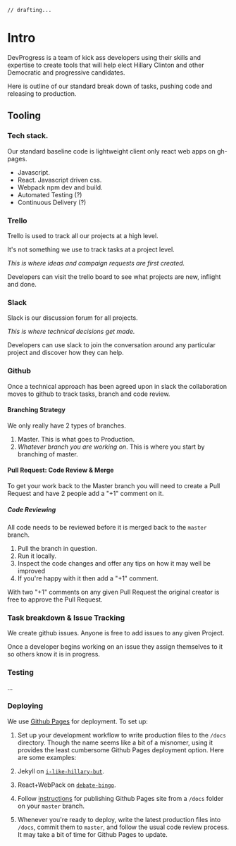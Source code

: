     // drafting...

# Intro

DevProgress is a team of kick ass developers using their skills and expertise to create tools that will help elect Hillary Clinton and other Democratic and progressive candidates.

Here is outline of our standard break down of tasks, pushing code and releasing to production.

## Tooling

### Tech stack.

Our standard baseline code is lightweight client only react web apps on gh-pages.

- Javascript.
- React. Javascript driven css.
- Webpack npm dev and build.
- Automated Testing (?)
- Continuous Delivery (?)

### Trello

Trello is used to track all our projects at a high level.

It's not something we use to track tasks at a project level.

_This is where ideas and campaign requests are first created._

Developers can visit the trello board to see what projects are new, inflight and done.

### Slack

Slack is our discussion forum for all projects.

_This is where technical decisions get made._

Developers can use slack to join the conversation around any particular project and discover how they can help.

### Github

Once a technical approach has been agreed upon in slack the collaboration moves to github to track tasks, branch and code review.

#### Branching Strategy

We only really have 2 types of branches.

1. Master. This is what goes to Production.
2. _Whatever branch you are working on_. This is where you start by branching of master.

#### Pull Request: Code Review & Merge

To get your work back to the Master branch you will need to create a Pull Request and have 2 people add a "+1" comment on it.

##### Code Reviewing

All code needs to be reviewed before it is merged back to the `master` branch.

1. Pull the branch in question.
2. Run it locally.
3. Inspect the code changes and offer any tips on how it may well be improved
4. If you're happy with it then add a "+1" comment.

With two "+1" comments on any given Pull Request the original creator is free to approve the Pull Request.

### Task breakdown & Issue Tracking

We create github issues. Anyone is free to add issues to any given Project.

Once a developer begins working on an issue they assign themselves to it so others know it is in progress.

### Testing

...

### Deploying

We use [Github Pages](https://pages.github.com/) for deployment. To set up:

1. Set up your development workflow to write production files to the `/docs` directory. Though the name seems like a bit of a misnomer, using it provides the least cumbersome Github Pages deployment option. Here are some examples:

  1. Jekyll on [`i-like-hillary-but`](https://github.com/DevProgress/i-like-hillary-but/blob/master/_config.yml).
  2. React+WebPack on [`debate-bingo`](https://github.com/DevProgress/debate-bingo/blob/master/webpack.config.js).

2. Follow [instructions](https://help.github.com/articles/configuring-a-publishing-source-for-github-pages/#publishing-your-github-pages-site-from-a-docs-folder-on-your-master-branch) for publishing Github Pages site from a `/docs` folder on your `master` branch.

3. Whenever you're ready to deploy, write the latest production files into `/docs`, commit them to `master`, and follow the usual code review process. It may take a bit of time for Github Pages to update.
